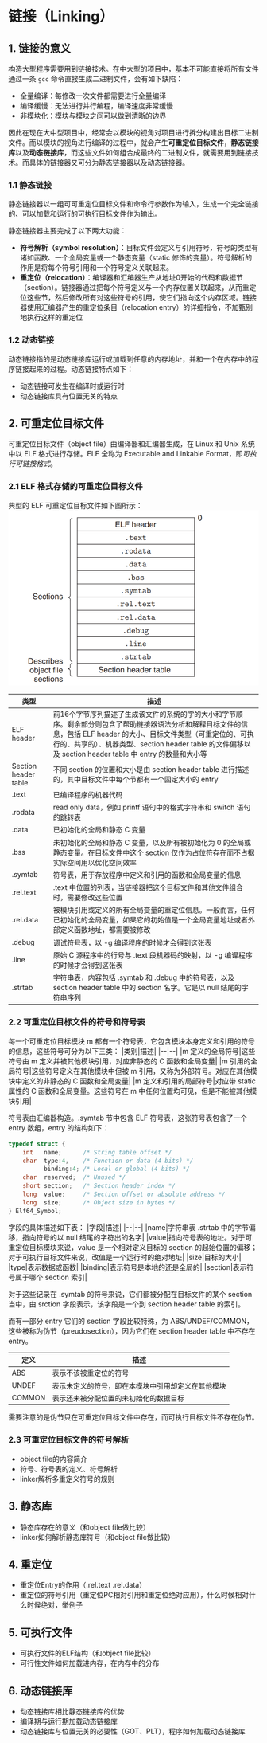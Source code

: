 # 链接（Linking）
## 1. 链接的意义
构造大型程序需要用到链接技术。在中大型的项目中，基本不可能直接将所有文件通过一条 `gcc` 命令直接生成二进制文件，会有如下缺陷：
- 全量编译：每修改一次文件都需要进行全量编译
- 编译缓慢：无法进行并行编程，编译速度非常缓慢
- 非模块化：模块与模块之间可以做到清晰的边界

因此在现在大中型项目中，经常会以模块的视角对项目进行拆分构建出目标二进制文件。而以模块的视角进行编译的过程中，就会产生**可重定位目标文件**，**静态链接库**以及**动态链接库**，而这些文件如何组合成最终的二进制文件，就需要用到链接技术。而具体的链接器又可分为静态链接器以及动态链接器。

### 1.1 静态链接
静态链接器以一组可可重定位目标文件和命令行参数作为输入，生成一个完全链接的、可以加载和运行的可执行目标文件作为输出。

静态链接器主要完成了以下两大功能：
- **符号解析（symbol resolution）**：目标文件会定义与引用符号，符号的类型有诸如函数、一个全局变量或一个静态变量（static 修饰的变量）。符号解析的作用是将每个符号引用和一个符号定义关联起来。
- **重定位（relocation）**：编译器和汇编器生产从地址0开始的代码和数据节（section）。链接器通过把每个符号定义与一个内存位置关联起来，从而重定位这些节，然后修改所有对这些符号的引用，使它们指向这个内存区域。链接器使用汇编器产生的重定位条目（relocation entry）的详细指令，不加甄别地执行这样的重定位

### 1.2 动态链接
动态链接指的是动态链接库运行或加载到任意的内存地址，并和一个在内存中的程序链接起来的过程。动态链接特点如下：
- 动态链接可发生在编译时或运行时
- 动态链接库具有位置无关的特点

## 2. 可重定位目标文件
可重定位目标文件（object file）由编译器和汇编器生成，在 Linux 和 Unix 系统中以 ELF 格式进行存储。ELF 全称为 Executable and Linkable Format，即*可执行可链接格式*。

### 2.1 ELF 格式存储的可重定位目标文件
典型的 ELF 可重定位目标文件如下图所示：
![ELF](image/Linking_elf.png)

|类型|描述|
|--|--|
|ELF header|前16个字节序列描述了生成该文件的系统的字的大小和字节顺序。剩余部分则包含了帮助链接器语法分析和解释目标文件的信息，包括 ELF header 的大小、目标文件类型（可重定位的、可执行的、共享的）、机器类型、section header table 的文件偏移以及 section header table 中 entry 的数量和大小等|
|Section header table|不同 section 的位置和大小是由 section header table 进行描述的，其中目标文件中每个节都有一个固定大小的 entry|
|.text|已编译程序的机器代码|
|.rodata|read only data，例如 printf 语句中的格式字符串和 switch 语句的跳转表|
|.data|已初始化的全局和静态 C 变量|
|.bss|未初始化的全局和静态 C 变量，以及所有被初始化为 0 的全局或静态变量。在目标文件中这个 section 仅作为占位符存在而不占据实际空间用以优化空间效率|
|.symtab|符号表，用于存放程序中定义和引用的函数和全局变量的信息|
|.rel.text|.text 中位置的列表，当链接器把这个目标文件和其他文件组合时，需要修改这些位置|
|.rel.data|被模块引用或定义的所有全局变量的重定位信息。一般而言，任何已初始化的全局变量，如果它的初始值是一个全局变量地址或者外部定义函数地址，都需要被修改|
|.debug|调试符号表，以 -g 编译程序的时候才会得到这张表|
|.line|原始 C 源程序中的行号与 .text 段机器码的映射，以 -g 编译程序的时候才会得到这张表|
|.strtab|字符串表，内容包括 .symtab 和 .debug 中的符号表，以及 section header table 中的 section 名字。它是以 null 结尾的字符串序列|

### 2.2 可重定位目标文件的符号和符号表
每一个可重定位目标模块 m 都有一个符号表，它包含模块本身定义和引用的符号的信息，这些符号可分为以下三类：
|类别|描述|
|--|--|
|m 定义的全局符号|这些符号由 m 定义并被其他模块引用，对应非静态的 C 函数和全局变量|
|m 引用的全局符号|这些符号定义在其他模块中但被 m 引用，又称为外部符号。对应在其他模块中定义的非静态的 C 函数和全局变量|
|m 定义和引用的局部符号|对应带 static 属性的 C 函数和全局变量。这些符号在 m 中任何位置均可见，但是不能被其他模块引用|

符号表由汇编器构造。.symtab 节中包含 ELF 符号表，这张符号表包含了一个 entry 数组，entry 的结构如下：
```c
typedef struct {
    int   name;      /* String table offset */
    char  type:4,    /* Function or data (4 bits) */
          binding:4; /* Local or global (4 bits) */
    char  reserved;  /* Unused */
    short section;   /* Section header index */
    long  value;     /* Section offset or absolute address */
    long  size;      /* Object size in bytes */
} Elf64_Symbol;
```
字段的具体描述如下表：
|字段|描述|
|--|--|
|name|字符串表 .strtab 中的字节偏移，指向符号的以 null 结尾的字符出的名字|
|value|指向符号表的地址。对于可重定位目标模块来说，value 是一个相对定义目标的 section 的起始位置的偏移；对于可执行目标文件来说，改值是一个运行时的绝对地址|
|size|目标的大小|
|type|表示数据或函数|
|binding|表示符号是本地的还是全局的|
|section|表示符号属于哪个 section 索引|

对于这些记录在 .symtab 的符号来说，它们都被分配在目标文件的某个 section 当中，由 srction 字段表示，该字段是一个到 section header table 的索引。

而有一部分 entry 它们的 section 字段比较特殊，为 ABS/UNDEF/COMMON，这些被称为伪节（preudosection），因为它们在 section header table 中不存在 entry。

|定义|描述|
|--|--|
|ABS|表示不该被重定位的符号|
|UNDEF|表示未定义的符号，即在本模块中引用却定义在其他模块|
|COMMON|表示还未被分配位置的未初始化的数据目标|

需要注意的是伪节只在可重定位目标文件中存在，而可执行目标文件不存在伪节。

### 2.3 可重定位目标文件的符号解析

- object file的内容简介
- 符号、符号表的定义、符号解析
- linker解析多重定义符号的规则
## 3. 静态库
- 静态库存在的意义（和object file做比较）
- linker如何解析静态库符号（和object file做比较）
## 4. 重定位
- 重定位Entry的作用（.rel.text .rel.data）
- 重定位的符号引用（重定位PC相对引用和重定位绝对应用），什么时候相对什么时候绝对，举例子
## 5. 可执行文件
- 可执行文件的ELF结构（和object file比较）
- 可行性文件如何加载进内存，在内存中的分布
## 6. 动态链接库
- 动态链接库相比静态链接库的优势
- 编译期与运行期加载动态链接库
- 动态链接库与位置无关的必要性（GOT、PLT），程序如何加载动态链接库